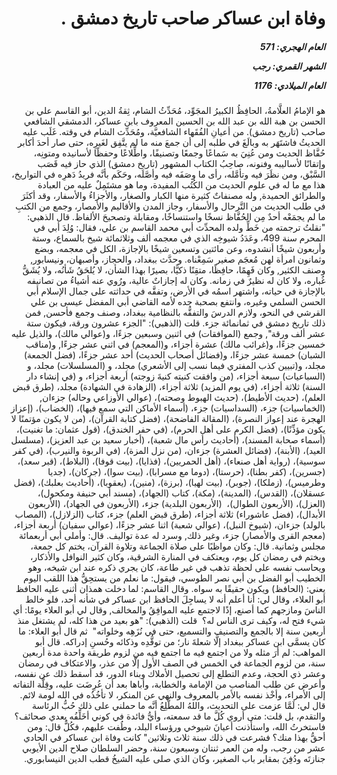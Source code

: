 <h1 dir="rtl">وفاة ابن عساكر صاحب تاريخ دمشق .</h1>

<h5 dir="rtl">العام الهجري:  571

الشهر القمري: رجب

العام الميلادي: 1176</h5>

<p dir="rtl">هو الإمامُ العلَّامةُ، الحافِظُ الكبيرُ المجَوِّد، مُحَدِّثُ الشام، ثِقةُ الدين، أبو القاسم علي بن الحسن بن هبة الله بن عبد الله بن الحسين المعروف بابن عساكر، الدمشقي الشافعي صاحب (تاريخ دمشق). من أعيانِ الفُقَهاء الشافعيَّة، ومُحَدِّث الشام في وقته. غَلَب عليه الحديثُ فاشتَهَر به وبالَغَ في طلبه إلى أن جمعَ منه ما لم يتَّفِق لغَيرِه، حتى صار أحدَ أكابر حُفَّاظ الحديث ومن عُنِيَ به سَماعًا وجمعًا وتصنيفًا، واطِّلاعًا وحفظًا لأسانيده ومتونِه، وإتقانًا لأساليبه وفنونه، صاحِبُ الكتاب المشهور (تاريخ دمشق) الذي حاز فيه قَصَب السَّبْق، ومن نظَرَ فيه وتأمَّله، رأى ما وصَفَه فيه وأصَّلَه، وحَكَم بأنَّه فريدُ دَهرِه في التواريخ، هذا مع ما له في علوم الحديث من الكُتُب المفيدة، وما هو مشتَمِلٌ عليه من العبادة والطرائق الحميدة, وله مصنفاتٌ كثيرة منها الكبار والصغار، والأجزاءُ والأسفار، وقد أكثَرَ في طلب الحديث من التَّرحال والأسفار، وجاز المدن والأقاليم والأمصار، وجمع من الكتبِ ما لم يجمَعْه أحدٌ مِن الحُفَّاظ نسخًا واستنساخًا، ومقابلة وتصحيحَ الألفاظ. قال الذهبي: "نقلتُ ترجمته من خَطِّ ولده المحدِّث أبي محمد القاسم بن علي، فقال: وُلِدَ أبي في المحرم سنة 499، وعَدَدُ شيوخِه الذي في معجمه ألف وثلاثمائة شيخ بالسماع، وستة وأربعون شيخًا أنشدوه، وعن مائتين وتسعين شيخًا بالإجازة، الكل في معجمه، وبضع وثمانون امرأة لهن مُعجَم صغير سَمِعْناه. وحدَّث ببغداد، والحجاز، وأصبهان، ونيسابور, وصنف الكثير, وكان فَهِمًا، حافِظًا، متقِنًا ذكيًّا، بصيرًا بهذا الشأن، لا يُلحَقُ شَأنُه، ولا يُشَقُّ غُباره، ولا كان له نظيرٌ في زمانه. وكان له إجازاتٌ عالية، ورُوي عنه أشياءُ من تصانيفه بالإجازة في حياته، واشتهر اسمُه في الأرض، وتفقَّه في حداثته على جمال الإسلام أبي الحسن السلمي وغيره، وانتفع بصحبة جده لأمه القاضي أبي المفضل عيسى بن علي القرشي في النحو، ولازم الدرسَ والتفقُّه بالنظامية ببغداد، وصنف وجمع فأحسن, فمن ذلك تاريخ دمشق في ثمانمائة جزء. قلت (الذهبي): "الجزء عشرون ورقة، فيكون ستة عشر ألف ورقة", وجمع (الموافقات) في اثنين وسبعين جزءًا، و(عوالي مالك)، والذيل عليه خمسين جزءًا، و(غرائب مالك) عشرة أجزاء، و(المعجم) في اثني عشر جزءًا, و(مناقب الشبان) خمسة عشر جزءًا، و(فضائل أصحاب الحديث) أحد عشر جزءًا، (فضل الجمعة) مجلد، و(تبيين كذب المفتري فيما نسب إلى الأشعري) مجلد، و (المسلسلات) مجلد، و (السباعيات) سبعة أجزاء، (من وافقت كنيته كنيةَ زوجته) أربعة أجزاء، و (في إنشاء دار السنة) ثلاثة أجزاء، (في يوم المزيد) ثلاثة أجزاء، (الزهادة في الشهادة) مجلد، (طرق قبض العلم)، (حديث الأطيط)، (حديث الهبوط وصحته)، (عوالي الأوزاعي وحاله) جزءان, (الخماسيات) جزء، (السداسيات) جزء، (أسماء الأماكن التي سمع فيها)، (الخضاب)، (إعزاز الهجرة عند إعواز النصرة)، (المقالة الفاضحة)، (فضل كتابة القرآن)، (من لا يكون مؤتمنًا لا يكون مؤذِّنًا)، (فضل الكرم على أهل الحرم)، (في حفر الخندق)، (قول عثمان: ما تغنيت)، (أسماء صحابة المسند)، (أحاديث رأس مال شعبة)، (أخبار سعيد بن عبد العزيز)، (مسلسل العيد)، (الأبنة)، (فضائل العشرة) جزءان، (من نزل المزة)، (في الربوة والنيرب)، (في كفر سوسية)، (رواية أهل صنعاء)، (أهل الحمريين)، (فذايا)، (بيت قوفا)، (البلاط)، (قبر سعد)، (جسرين)، (كفر بطنا)، (حرستا)، (دوما مع مسرابا)، (بيت سوا)، (جركان)، (جديا وطرميس)، (زملكا)، (جوبر)، (بيت لهيا)، (برزة)، (منين)، (يعقوبا)، (أحاديث بعلبك)، (فضل عسقلان)، (القدس)، (المدينة)، (مكة)، كتاب (الجهاد)، (مسند أبي حنيفة ومكحول)، (العزل)، (الأربعون الطوال)،  (الأربعون البلدية) جزء، (الأربعون في الجهاد)، (الأربعون الأبدال)، (فضل عاشوراء) ثلاثة أجزاء، (طرق قبض العلم) جزء، كتاب (الزلازل)، (المصاب بالولد) جزءان، (شيوخ النبل)، (عوالي شعبة) اثنا عشر جزءًا، (عوالي سفيان) أربعة أجزاء، (معجم القرى والأمصار) جزء، وغير ذلك, وسرد له عدة تواليف. قال: وأملى أبي أربعمائة مجلس وثمانية. قال: وكان مواظبًا على صلاة الجماعة وتلاوة القرآن، يختم كل جمعة، ويختم في رمضان كل يوم، ويعتكف في المنارة الشرقية، وكان كثير النوافل والأذكار، ويحاسب نفسه على لحظة تذهب في غير طاعة، كان يجري ذكره عند ابن شيخه، وهو الخطيب أبو الفضل بن أبي نصر الطوسي، فيقول: ما نعلم من يستحِقُّ هذا اللقب اليوم يعني: (الحافظ) ويكون حقيقًا به سواه. وقال القاسم: لما دخلت همذان أثنى عليه الحافظ أبو العلاء، وقال لي: أنا أعلم أنه لا يساجِلَ الحافظ ابن عساكر في شأنه أحد، فلو خالط الناسَ ومازجهم كما أصنع، إذًا لاجتمع عليه الموافِقُ والمخالف, وقال لي أبو العلاء يومًا: أي شيء فتح له، وكيف ترى الناس له؟  قلت (الذهبي): "هو بعيد من هذا كله، لم يشتغل منذ أربعين سنة إلا بالجمع والتصنيف والتسميع، حتى في نُزَهِه وخلواته"  ثم قال أبو العلاء: ما كان يسمَّى ابن عساكر ببغداد إلَّا شعلةَ نار؛ من توقُّدِه وذكائه وحُسنِ إدراكه. قال أبو المواهب: لم أرَ مثله ولا من اجتمع فيه ما اجتمع فيه من لزوم طريقة واحدة مدة أربعين سنة، من لزوم الجماعة في الخمس في الصف الأول إلَّا من عذر، والاعتكاف في رمضان وعشر ذي الحجة، وعدم التطلع إلى تحصيل الأملاك وبناء الدور، قد أسقط ذلك عن نفسه، وأعرض عن طلب المناصب من الإمامة والخطابة، وأباها بعد أن عُرِضَت عليه، وقِلَّة التفاته إلى الأمراء، وأخْذ نفسه بالأمر بالمعروف والنهي عن المنكر، لا تأخُذُه في الله لومة لائم. قال لي: لَمَّا عزمت على التحديث، واللهُ المطَّلِعُ أنَّه ما حملني على ذلك حُبُّ الرئاسة والتقدم، بل قلت: متى أروي كُلَّ ما قد سمعته، وأيُّ فائدة في كوني أخَلِّفُه بعدي صحائف؟ فاستخرتُ الله، واستأذنت أعيانَ شيوخي ورؤساء البلد، وطُفت عليهم، فكُلٌّ قال: ومن أحقُّ بهذا منك؟ فشرعت في ذلك سنة ثلاث وثلاثين" كانت وفاة ابن عساكر في الحادي عشر من رجب، وله من العمر ثنتان وسبعون سنة، وحضر السلطان صلاح الدين الأيوبي جنازتَه ودُفِنَ بمقابر باب الصغير، وكان الذي صلى عليه الشيخُ قطب الدين النيسابوري.</p></br>
